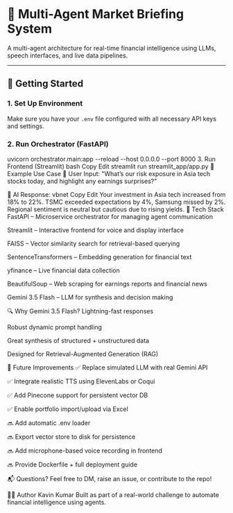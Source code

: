 # 🧠 Multi-Agent Market Briefing System

A multi-agent architecture for real-time financial intelligence using LLMs, speech interfaces, and live data pipelines.

---

## 🚀 Getting Started

### 1. Set Up Environment
Make sure you have your `.env` file configured with all necessary API keys and settings.

### 2. Run Orchestrator (FastAPI)

uvicorn orchestrator.main:app --reload --host 0.0.0.0 --port 8000
3. Run Frontend (Streamlit)
bash
Copy
Edit
streamlit run streamlit_app/app.py
🧪 Example Use Case
👤 User Input:
"What’s our risk exposure in Asia tech stocks today, and highlight any earnings surprises?"

🤖 AI Response:
vbnet
Copy
Edit
Your investment in Asia tech increased from 18% to 22%. 
TSMC exceeded expectations by 4%, Samsung missed by 2%. 
Regional sentiment is neutral but cautious due to rising yields.
🧰 Tech Stack
FastAPI – Microservice orchestrator for managing agent communication

Streamlit – Interactive frontend for voice and display interface

FAISS – Vector similarity search for retrieval-based querying

SentenceTransformers – Embedding generation for financial text

yfinance – Live financial data collection

BeautifulSoup – Web scraping for earnings reports and financial news

Gemini 3.5 Flash – LLM for synthesis and decision making

🔍 Why Gemini 3.5 Flash?
Lightning-fast responses

Robust dynamic prompt handling

Great synthesis of structured + unstructured data

Designed for Retrieval-Augmented Generation (RAG)

🚧 Future Improvements
✅ Replace simulated LLM with real Gemini API

✅ Integrate realistic TTS using ElevenLabs or Coqui

✅ Add Pinecone support for persistent vector DB

✅ Enable portfolio import/upload via Excel

🔜 Add automatic .env loader

🔜 Export vector store to disk for persistence

🔜 Add microphone-based voice recording in frontend

🔜 Provide Dockerfile + full deployment guide

📬 Questions?
Feel free to DM, raise an issue, or contribute to the repo!

👨‍💻 Author
Kavin Kumar
Built as part of a real-world challenge to automate financial intelligence using agents.
